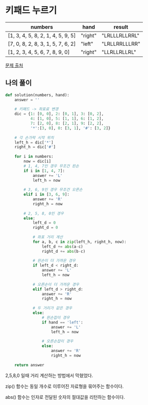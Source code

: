 # 키패드 누르기

| numbers | hand | result |
| --- | --- | --- |
| [1, 3, 4, 5, 8, 2, 1, 4, 5, 9, 5] | "right" | "LRLLLRLLRRL" |
| [7, 0, 8, 2, 8, 3, 1, 5, 7, 6, 2] | "left" | "LRLLRRLLLRR" |
| [1, 2, 3, 4, 5, 6, 7, 8, 9, 0] | "right" | "LLRLLRLLRL" |

[문제 출처](https://school.programmers.co.kr/learn/courses/30/lessons/67256)

## 나의 풀이
```python
def solution(numbers, hand):
    answer = ''
    
    # 키패드 -> 좌표료 변경
    dic = {1: [0, 0], 2: [0, 1], 3: [0, 2],
           4: [1, 0], 5: [1, 1], 6: [1, 2],
           7: [2, 0], 8: [2, 1], 9: [2, 2],
           '*':[3, 0], 0: [3, 1], '#': [3, 2]}
    
    # 각 손가락 시작 위치
    left_h = dic['*']
    right_h = dic['#']
    
    for i in numbers:
        now = dic[i]
        # 1, 4, 7인 경우 무조건 왼손
        if i in [1, 4, 7]:
            answer += 'L'
            left_h = now
            
        # 3, 6, 9인 경우 무조건 오른손
        elif i in [3, 6, 9]:
            answer += 'R'
            right_h = now
            
        # 2, 5, 8, 0인 경우
        else:
            left_d = 0
            right_d = 0
            
            # 좌표 거리 계산
            for a, b, c in zip(left_h, right_h, now):
                left_d += abs(a-c)
                right_d += abs(b-c)
            
            # 왼손이 더 가까운 경우
            if left_d < right_d:
                answer += 'L'
                left_h = now
                
            # 오른손이 더 가까운 경우
            elif left_d > right_d:
                answer += 'R'
                right_h = now
            
            # 두 거리가 같은 경우
            else:
                # 왼손잡이 경우
                if hand == 'left':
                    answer += 'L'
                    left_h = now
                    
                # 오른손잡이 경우
                else:
                    answer += 'R'
                    right_h = now
            
    return answer
```
2,5,8,0 일때 거리 계산하는 방법에서 막혔었다.

zip() 함수는 동일 개수로 이루어진 자료형을 묶어주는 함수이다.

abs() 함수는 인자로 전달된 숫자의 절대값을 리턴하는 함수이다. 
